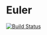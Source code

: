 # Euler

[![Build Status](https://ci.centauri.solutions/api/badges/chris/euler-rs/status.svg)](https://ci.centauri.solutions/chris/euler-rs)
